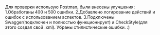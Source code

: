 Для проверки использую Postman, были внесены улучшения:
1.Обработаны 400 и 500 ошибки.
2.Добавлено логирование действий и ошибок с использованием аспектов.
3.Подключены Swagger(подключен и полностью функционирует) и CheckStyle(для этого создал свой .xml). Убраны стилистические ошибки.
:)
